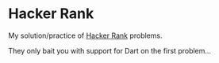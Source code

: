 # Hacker Rank

My solution/practice of [Hacker Rank][hacker_rank] problems.

They only bait you with support for Dart on the first problem...


[hacker_rank]: https://www.hackerrank.com/